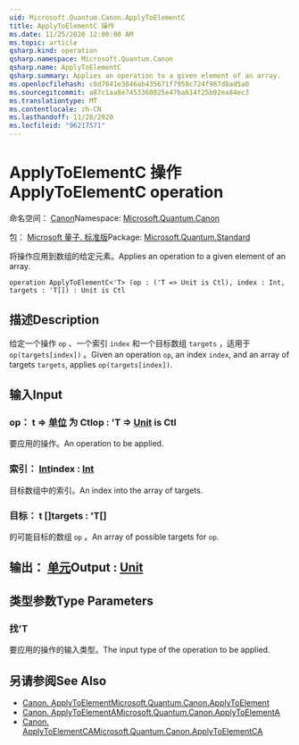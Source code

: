 ```yaml
---
uid: Microsoft.Quantum.Canon.ApplyToElementC
title: ApplyToElementC 操作
ms.date: 11/25/2020 12:00:00 AM
ms.topic: article
qsharp.kind: operation
qsharp.namespace: Microsoft.Quantum.Canon
qsharp.name: ApplyToElementC
qsharp.summary: Applies an operation to a given element of an array.
ms.openlocfilehash: c8d7841e3846ab435671f7959c724f987d8ad5a0
ms.sourcegitcommit: a87c1aa8e7453360025e47ba614f25b02ea84ec3
ms.translationtype: MT
ms.contentlocale: zh-CN
ms.lasthandoff: 11/26/2020
ms.locfileid: "96217571"
---
```

# <a name="applytoelementc-operation"></a><span data-ttu-id="22479-102">ApplyToElementC 操作</span><span class="sxs-lookup"><span data-stu-id="22479-102">ApplyToElementC operation</span></span>

<span data-ttu-id="22479-103">命名空间： [Canon](xref:Microsoft.Quantum.Canon)</span><span class="sxs-lookup"><span data-stu-id="22479-103">Namespace: [Microsoft.Quantum.Canon](xref:Microsoft.Quantum.Canon)</span></span>

<span data-ttu-id="22479-104">包： [Microsoft 量子. 标准版](https://nuget.org/packages/Microsoft.Quantum.Standard)</span><span class="sxs-lookup"><span data-stu-id="22479-104">Package: [Microsoft.Quantum.Standard](https://nuget.org/packages/Microsoft.Quantum.Standard)</span></span>


<span data-ttu-id="22479-105">将操作应用到数组的给定元素。</span><span class="sxs-lookup"><span data-stu-id="22479-105">Applies an operation to a given element of an array.</span></span>

```qsharp
operation ApplyToElementC<'T> (op : ('T => Unit is Ctl), index : Int, targets : 'T[]) : Unit is Ctl
```


## <a name="description"></a><span data-ttu-id="22479-106">描述</span><span class="sxs-lookup"><span data-stu-id="22479-106">Description</span></span>

<span data-ttu-id="22479-107">给定一个操作 `op` 、一个索引 `index` 和一个目标数组 `targets` ，适用于 `op(targets[index])` 。</span><span class="sxs-lookup"><span data-stu-id="22479-107">Given an operation `op`, an index `index`, and an array of targets `targets`, applies `op(targets[index])`.</span></span>

## <a name="input"></a><span data-ttu-id="22479-108">输入</span><span class="sxs-lookup"><span data-stu-id="22479-108">Input</span></span>

### <a name="op--t--unit--is-ctl"></a><span data-ttu-id="22479-109">op： t => [单位](xref:microsoft.quantum.lang-ref.unit)  为 Ctl</span><span class="sxs-lookup"><span data-stu-id="22479-109">op : 'T => [Unit](xref:microsoft.quantum.lang-ref.unit)  is Ctl</span></span>

<span data-ttu-id="22479-110">要应用的操作。</span><span class="sxs-lookup"><span data-stu-id="22479-110">An operation to be applied.</span></span>


### <a name="index--int"></a><span data-ttu-id="22479-111">索引： [Int](xref:microsoft.quantum.lang-ref.int)</span><span class="sxs-lookup"><span data-stu-id="22479-111">index : [Int](xref:microsoft.quantum.lang-ref.int)</span></span>

<span data-ttu-id="22479-112">目标数组中的索引。</span><span class="sxs-lookup"><span data-stu-id="22479-112">An index into the array of targets.</span></span>


### <a name="targets--t"></a><span data-ttu-id="22479-113">目标： t []</span><span class="sxs-lookup"><span data-stu-id="22479-113">targets : 'T[]</span></span>

<span data-ttu-id="22479-114">的可能目标的数组 `op` 。</span><span class="sxs-lookup"><span data-stu-id="22479-114">An array of possible targets for `op`.</span></span>



## <a name="output--unit"></a><span data-ttu-id="22479-115">输出： [单元](xref:microsoft.quantum.lang-ref.unit)</span><span class="sxs-lookup"><span data-stu-id="22479-115">Output : [Unit](xref:microsoft.quantum.lang-ref.unit)</span></span>



## <a name="type-parameters"></a><span data-ttu-id="22479-116">类型参数</span><span class="sxs-lookup"><span data-stu-id="22479-116">Type Parameters</span></span>

### <a name="t"></a><span data-ttu-id="22479-117">找</span><span class="sxs-lookup"><span data-stu-id="22479-117">'T</span></span>

<span data-ttu-id="22479-118">要应用的操作的输入类型。</span><span class="sxs-lookup"><span data-stu-id="22479-118">The input type of the operation to be applied.</span></span>

## <a name="see-also"></a><span data-ttu-id="22479-119">另请参阅</span><span class="sxs-lookup"><span data-stu-id="22479-119">See Also</span></span>

- [<span data-ttu-id="22479-120">Canon. ApplyToElement</span><span class="sxs-lookup"><span data-stu-id="22479-120">Microsoft.Quantum.Canon.ApplyToElement</span></span>](xref:Microsoft.Quantum.Canon.ApplyToElement)
- [<span data-ttu-id="22479-121">Canon. ApplyToElementA</span><span class="sxs-lookup"><span data-stu-id="22479-121">Microsoft.Quantum.Canon.ApplyToElementA</span></span>](xref:Microsoft.Quantum.Canon.ApplyToElementA)
- [<span data-ttu-id="22479-122">Canon. ApplyToElementCA</span><span class="sxs-lookup"><span data-stu-id="22479-122">Microsoft.Quantum.Canon.ApplyToElementCA</span></span>](xref:Microsoft.Quantum.Canon.ApplyToElementCA)